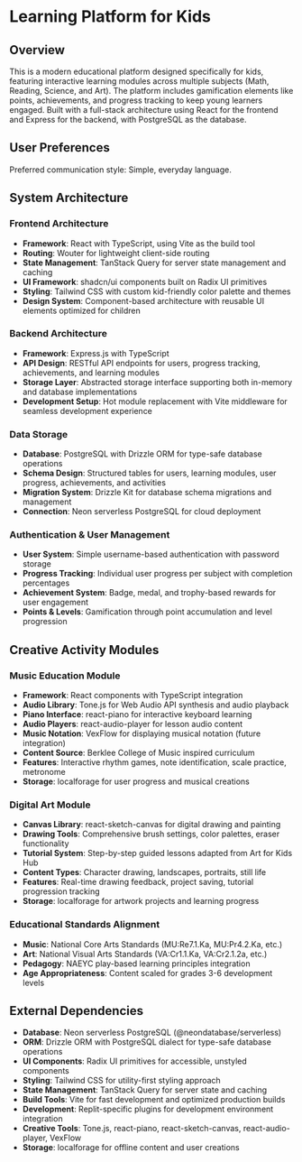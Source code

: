 # Learning Platform for Kids

## Overview

This is a modern educational platform designed specifically for kids, featuring interactive learning modules across multiple subjects (Math, Reading, Science, and Art). The platform includes gamification elements like points, achievements, and progress tracking to keep young learners engaged. Built with a full-stack architecture using React for the frontend and Express for the backend, with PostgreSQL as the database.

## User Preferences

Preferred communication style: Simple, everyday language.

## System Architecture

### Frontend Architecture
- **Framework**: React with TypeScript, using Vite as the build tool
- **Routing**: Wouter for lightweight client-side routing
- **State Management**: TanStack Query for server state management and caching
- **UI Framework**: shadcn/ui components built on Radix UI primitives
- **Styling**: Tailwind CSS with custom kid-friendly color palette and themes
- **Design System**: Component-based architecture with reusable UI elements optimized for children

### Backend Architecture
- **Framework**: Express.js with TypeScript
- **API Design**: RESTful API endpoints for users, progress tracking, achievements, and learning modules
- **Storage Layer**: Abstracted storage interface supporting both in-memory and database implementations
- **Development Setup**: Hot module replacement with Vite middleware for seamless development experience

### Data Storage
- **Database**: PostgreSQL with Drizzle ORM for type-safe database operations
- **Schema Design**: Structured tables for users, learning modules, user progress, achievements, and activities
- **Migration System**: Drizzle Kit for database schema migrations and management
- **Connection**: Neon serverless PostgreSQL for cloud deployment

### Authentication & User Management
- **User System**: Simple username-based authentication with password storage
- **Progress Tracking**: Individual user progress per subject with completion percentages
- **Achievement System**: Badge, medal, and trophy-based rewards for user engagement
- **Points & Levels**: Gamification through point accumulation and level progression

## Creative Activity Modules

### Music Education Module
- **Framework**: React components with TypeScript integration
- **Audio Library**: Tone.js for Web Audio API synthesis and audio playback
- **Piano Interface**: react-piano for interactive keyboard learning
- **Audio Players**: react-audio-player for lesson audio content
- **Music Notation**: VexFlow for displaying musical notation (future integration)
- **Content Source**: Berklee College of Music inspired curriculum
- **Features**: Interactive rhythm games, note identification, scale practice, metronome
- **Storage**: localforage for user progress and musical creations

### Digital Art Module  
- **Canvas Library**: react-sketch-canvas for digital drawing and painting
- **Drawing Tools**: Comprehensive brush settings, color palettes, eraser functionality
- **Tutorial System**: Step-by-step guided lessons adapted from Art for Kids Hub
- **Content Types**: Character drawing, landscapes, portraits, still life
- **Features**: Real-time drawing feedback, project saving, tutorial progression tracking
- **Storage**: localforage for artwork projects and learning progress

### Educational Standards Alignment
- **Music**: National Core Arts Standards (MU:Re7.1.Ka, MU:Pr4.2.Ka, etc.)
- **Art**: National Visual Arts Standards (VA:Cr1.1.Ka, VA:Cr2.1.2a, etc.)  
- **Pedagogy**: NAEYC play-based learning principles integration
- **Age Appropriateness**: Content scaled for grades 3-6 development levels

## External Dependencies

- **Database**: Neon serverless PostgreSQL (@neondatabase/serverless)
- **ORM**: Drizzle ORM with PostgreSQL dialect for type-safe database operations
- **UI Components**: Radix UI primitives for accessible, unstyled components
- **Styling**: Tailwind CSS for utility-first styling approach
- **State Management**: TanStack Query for server state and caching
- **Build Tools**: Vite for fast development and optimized production builds
- **Development**: Replit-specific plugins for development environment integration
- **Creative Tools**: Tone.js, react-piano, react-sketch-canvas, react-audio-player, VexFlow
- **Storage**: localforage for offline content and user creations